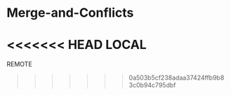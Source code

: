 # Merge-and-Conflicts
<<<<<<< HEAD
LOCAL
=======
REMOTE
>>>>>>> 0a503b5cf238adaa37424ffb9b83c0b94c795dbf
